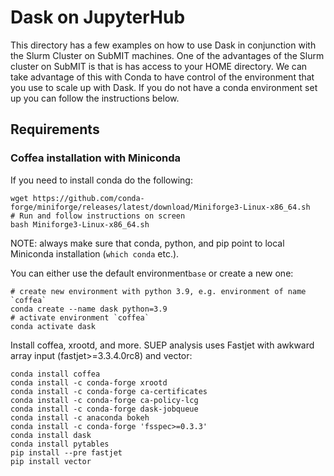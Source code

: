 # Dask on JupyterHub

This directory has a few examples on how to use Dask in conjunction with the Slurm Cluster on SubMIT machines. 
One of the advantages of the Slurm cluster on SubMIT is that is has access to your HOME directory. 
We can take advantage of this with Conda to have control of the environment that you use to scale up with Dask.
If you do not have a conda environment set up you can follow the instructions below.

## Requirements
### Coffea installation with Miniconda

If you need to install conda do the following:

```
wget https://github.com/conda-forge/miniforge/releases/latest/download/Miniforge3-Linux-x86_64.sh
# Run and follow instructions on screen
bash Miniforge3-Linux-x86_64.sh
```
NOTE: always make sure that conda, python, and pip point to local Miniconda installation (`which conda` etc.).

You can either use the default environment`base` or create a new one:
```
# create new environment with python 3.9, e.g. environment of name `coffea`
conda create --name dask python=3.9
# activate environment `coffea`
conda activate dask
```
Install coffea, xrootd, and more. SUEP analysis uses Fastjet with awkward array input (fastjet>=3.3.4.0rc8) and vector:
```
conda install coffea
conda install -c conda-forge xrootd
conda install -c conda-forge ca-certificates
conda install -c conda-forge ca-policy-lcg
conda install -c conda-forge dask-jobqueue
conda install -c anaconda bokeh 
conda install -c conda-forge 'fsspec>=0.3.3'
conda install dask
conda install pytables
pip install --pre fastjet
pip install vector
